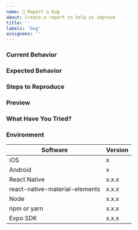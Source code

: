 ```yaml
---
name: 🐛 Report a bug
about: Create a report to help us improve
title: ''
labels: 'bug'
assignees: ''
---
```


### Current Behavior

<!-- Describe the issue in detail -->

### Expected Behavior

<!-- A clear and concise description of what you expected to happen -->

### Steps to Reproduce

<!-- Steps to reproduce the issue -->
<!-- Include a code example on snack.expo.dev or a GitHub repo if possible -->

### Preview

<!-- Attach screenshots or videos if applicable -->

### What Have You Tried?

<!-- Describe any steps you've taken to fix or diagnose the issue -->

### Environment

| Software                       | Version |
| ------------------------------ | ------- |
| iOS                            | x       |
| Android                        | x       |
| React Native                   | x.x.x   |
| react-native-material-elements | x.x.x   |
| Node                           | x.x.x   |
| npm or yarn                    | x.x.x   |
| Expo SDK                       | x.x.x   |

